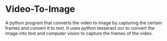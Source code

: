 # Video-To-Image
A python program that converts the video to image by capturing the certain frames and convert it to text.
It uses python tesseract ocr to convert the image into text and computer vision to capture the frames of the video.


